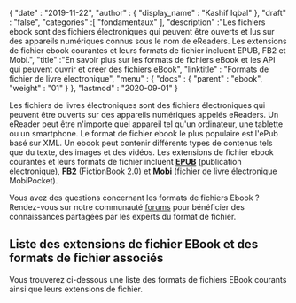 {
  "date" : "2019-11-22",
  "author" : {
    "display_name" : "Kashif Iqbal"
},
  "draft" : "false",
  "categories" :[ "fondamentaux" ],
  "description" :"Les fichiers ebook sont des fichiers électroniques qui peuvent être ouverts et lus sur des appareils numériques connus sous le nom de eReaders. Les extensions de fichier ebook courantes et leurs formats de fichier incluent EPUB, FB2 et Mobi.",
  "title" :"En savoir plus sur les formats de fichiers eBook et les API qui peuvent ouvrir et créer des fichiers eBook",
  "linktitle" : "Formats de fichier de livre électronique",
  "menu" : {
    "docs" : {
      "parent" : "ebook",
      "weight" : "01"
}
},
  "lastmod" : "2020-09-01"
}

Les fichiers de livres électroniques sont des fichiers électroniques qui peuvent être ouverts sur des appareils numériques appelés eReaders. Un eReader peut être n'importe quel appareil tel qu'un ordinateur, une tablette ou un smartphone. Le format de fichier ebook le plus populaire est l'ePub basé sur XML. Un ebook peut contenir différents types de contenus tels que du texte, des images et des vidéos. Les extensions de fichier ebook courantes et leurs formats de fichier incluent **[EPUB](/fr/ebook/epub/)** (publication électronique), **[FB2](/fr/ebook/fb2/)** (FictionBook 2.0) et **[ Mobi](/fr/ebook/mobi/)** (fichier de livre électronique MobiPocket).

Vous avez des questions concernant les formats de fichiers Ebook ? Rendez-vous sur notre communauté [forums](https://forum.fileformat.com/c/ebook/25) pour bénéficier des connaissances partagées par les experts du format de fichier.

## Liste des extensions de fichier EBook et des formats de fichier associés

Vous trouverez ci-dessous une liste des formats de fichiers EBook courants ainsi que leurs extensions de fichier.

